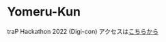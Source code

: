 # Yomeru-Kun
traP Hackathon 2022 (Digi-con)
アクセスは[こちらから](https://takuya-13068.github.io/Yomeru-Kun/)
